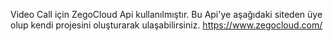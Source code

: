 Video Call için ZegoCloud Api kullanılmıştır. Bu Api'ye aşağıdaki siteden üye olup kendi projesini oluşturarak ulaşabilirsiniz.
https://www.zegocloud.com/
